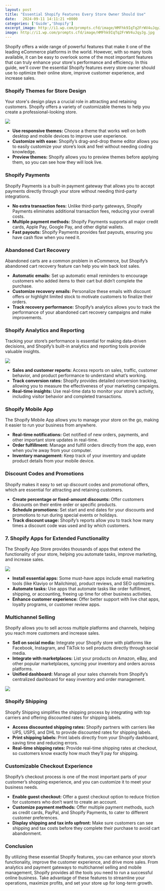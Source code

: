 ```yaml
---
layout: post
title: "Essential Shopify Features Every Store Owner Should Use"
date:   2024-09-11 14:11:21 +0000
categories: ['Guide','Shopify']
excerpt_image: http://i1.wp.com/prompts.cfd/image/HMFhk9IqTq2FrWV4uJqyJg.jpg
image: http://i1.wp.com/prompts.cfd/image/HMFhk9IqTq2FrWV4uJqyJg.jpg
---
```


Shopify offers a wide range of powerful features that make it one of the leading eCommerce platforms in the world. However, with so many tools available, it can be easy to overlook some of the most important features that can truly enhance your store's performance and efficiency. In this guide, we'll cover the essential Shopify features every store owner should use to optimize their online store, improve customer experience, and increase sales.

### **Shopify Themes for Store Design**

Your store's design plays a crucial role in attracting and retaining customers. Shopify offers a variety of customizable themes to help you create a professional-looking store.

![](http://i1.wp.com/prompts.cfd/image/HMFhk9IqTq2FrWV4uJqyJg.jpg)

- **Use responsive themes:** Choose a theme that works well on both desktop and mobile devices to improve user experience.
- **Customize with ease:** Shopify’s drag-and-drop theme editor allows you to easily customize your store’s look and feel without needing coding knowledge.
- **Preview themes:** Shopify allows you to preview themes before applying them, so you can see how they will look live.

###  **Shopify Payments**

Shopify Payments is a built-in payment gateway that allows you to accept payments directly through your store without needing third-party integrations.

- **No extra transaction fees:** Unlike third-party gateways, Shopify Payments eliminates additional transaction fees, reducing your overall costs.
- **Multiple payment methods:** Shopify Payments supports all major credit cards, Apple Pay, Google Pay, and other digital wallets.
- **Fast payouts:** Shopify Payments provides fast payouts, ensuring you have cash flow when you need it.

### **Abandoned Cart Recovery**

Abandoned carts are a common problem in eCommerce, but Shopify’s abandoned cart recovery feature can help you win back lost sales.

- **Automatic emails:** Set up automatic email reminders to encourage customers who added items to their cart but didn’t complete the purchase.
- **Customize recovery emails:** Personalize these emails with discount offers or highlight limited stock to motivate customers to finalize their orders.
- **Track recovery performance:** Shopify’s analytics allows you to track the performance of your abandoned cart recovery campaigns and make improvements.

### **Shopify Analytics and Reporting**

Tracking your store’s performance is essential for making data-driven decisions, and Shopify’s built-in analytics and reporting tools provide valuable insights.

![](http://i1.wp.com/prompts.cfd/image/kRNtUMBcQYycugYXT4eDiA.jpg)


- **Sales and customer reports:** Access reports on sales, traffic, customer behavior, and product performance to understand what’s working.
- **Track conversion rates:** Shopify provides detailed conversion tracking, allowing you to measure the effectiveness of your marketing campaigns.
- **Real-time insights:** Use real-time data to monitor your store’s activity, including visitor behavior and completed transactions.

### **Shopify Mobile App**

The Shopify Mobile App allows you to manage your store on the go, making it easier to run your business from anywhere.

- **Real-time notifications:** Get notified of new orders, payments, and other important store updates in real-time.
- **Order fulfillment:** Manage and fulfill orders directly from the app, even when you’re away from your computer.
- **Inventory management:** Keep track of your inventory and update product details from your mobile device.

### **Discount Codes and Promotions**

Shopify makes it easy to set up discount codes and promotional offers, which are essential for attracting and retaining customers.

- **Create percentage or fixed-amount discounts:** Offer customers discounts on their entire order or specific products.
- **Schedule promotions:** Set start and end dates for your discounts and promotions to run during special events or holidays.
- **Track discount usage:** Shopify’s reports allow you to track how many times a discount code was used and by which customers.

### 7. **Shopify Apps for Extended Functionality**

The Shopify App Store provides thousands of apps that extend the functionality of your store, helping you automate tasks, improve marketing, and increase sales.

![](http://i1.wp.com/prompts.cfd/image/g34JduPsRu6HmYwYC5wO6Q.jpg)


- **Install essential apps:** Some must-have apps include email marketing tools (like Klaviyo or Mailchimp), product reviews, and SEO optimizers.
- **Automate tasks:** Use apps that automate tasks like order fulfillment, shipping, or accounting, freeing up time for other business activities.
- **Enhance customer experience:** Offer better support with live chat apps, loyalty programs, or customer review apps.

### **Multichannel Selling**

Shopify allows you to sell across multiple platforms and channels, helping you reach more customers and increase sales.

- **Sell on social media:** Integrate your Shopify store with platforms like Facebook, Instagram, and TikTok to sell products directly through social media.
- **Integrate with marketplaces:** List your products on Amazon, eBay, and other popular marketplaces, syncing your inventory and orders across platforms.
- **Unified dashboard:** Manage all your sales channels from Shopify’s centralized dashboard for easy inventory and order management.

![](http://i1.wp.com/prompts.cfd/image/LnJQRlifTMK6BA4FXqvCFA.jpg)


### **Shopify Shipping**

Shopify Shipping simplifies the shipping process by integrating with top carriers and offering discounted rates for shipping labels.

- **Access discounted shipping rates:** Shopify partners with carriers like UPS, USPS, and DHL to provide discounted rates for shipping labels.
- **Print shipping labels:** Print labels directly from your Shopify dashboard, saving time and reducing errors.
- **Real-time shipping rates:** Provide real-time shipping rates at checkout, so customers know exactly how much they’ll pay for shipping.

### **Customizable Checkout Experience**

Shopify’s checkout process is one of the most important parts of your customer’s shopping experience, and you can customize it to meet your business needs.

- **Enable guest checkout:** Offer a guest checkout option to reduce friction for customers who don’t want to create an account.
- **Customize payment methods:** Offer multiple payment methods, such as credit cards, PayPal, and Shopify Payments, to cater to different customer preferences.
- **Display shipping and tax info upfront:** Make sure customers can see shipping and tax costs before they complete their purchase to avoid cart abandonment.

### Conclusion

By utilizing these essential Shopify features, you can enhance your store’s functionality, improve the customer experience, and drive more sales. From analytics and payment gateways to multichannel selling and mobile management, Shopify provides all the tools you need to run a successful online business. Take advantage of these features to streamline your operations, maximize profits, and set your store up for long-term growth.

